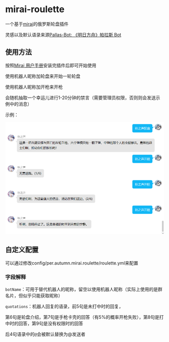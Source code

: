 # mirai-roulette
一个基于[mirai](https://github.com/mamoe/mirai)的俄罗斯轮盘插件

灵感以及默认语录来源[Pallas-Bot: 《明日方舟》帕拉斯 Bot](https://github.com/InvoluteHell/Pallas-Bot)

## 使用方法

按照[Mirai 用户手册](https://github.com/mamoe/mirai/blob/dev/docs/UserManual.md)安装完插件后即可开始使用

使用机器人昵称加轮盘来开始一轮轮盘

使用机器人昵称加开枪来开枪

会随机抽取一个幸运儿进行1-20分钟的禁言（需要管理员权限，否则则会发送示例中的消息）

示例：

![](.github/Snipaste_2022-06-04_15-40-34.png)

## 自定义配置

可以通过修改config/per.autumn.mirai.roulette/roulette.yml来配置

### 字段解释

`botName`：可用于替代机器人的昵称，留空以使用机器人昵称（实际上使用的是群名片，但似乎只能获取昵称）

`quotations`：机器人回复的语录，前5句是未打中时的回复，

第6句是轮盘介绍，第7句是手枪卡壳的回答（有5%的概率开枪失败），第8句是打中时的回答，第9句是没有权限时的回答

后4句语录中的`@`会被默认替换为@发送者
